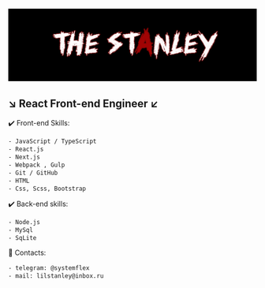 [![Header](https://github.com/THE-STANLEY/THE-STANLEY/blob/main/assets/github.png)](https://github.com/THE-STANLEY)

## ↘ React Front-end Engineer ↙

✔️ Front-end Skills:

    - JavaScript / TypeScript
    - React.js
    - Next.js
    - Webpack , Gulp
    - Git / GitHub
    - HTML
    - Css, Scss, Bootstrap

✔️ Back-end skills:

    - Node.js
    - MySql
    - SqLite

📩 Contacts:

    - telegram: @systemflex
    - mail: lilstanley@inbox.ru
